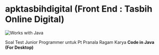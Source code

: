 # apktasbihdigital (Front End : Tasbih Online Digital)

![Works with Java](https://img.shields.io/badge/Works_with-Java-Blue?style=flat-square)

Soal Test Junior Programmer untuk Pt Pranala Ragam Karya **Code in Java (For Desktop)**

